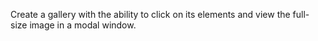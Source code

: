 Create a gallery with the ability to click on its elements and view the full-size image in a modal window.
